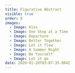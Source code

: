```yaml
---
title: Figurative Abstract
visible: true
order: 8
images:
  - Image: Kiss
  - Image: One Step at a Time
  - Image: Departure
  - Image: Better Together
  - Image: Let it flow
  - Image: A Summer Night
  - Image: Be Yourself
  - Image: Let it go
date: 2020-01-28T03:07:35.004Z
---
```


